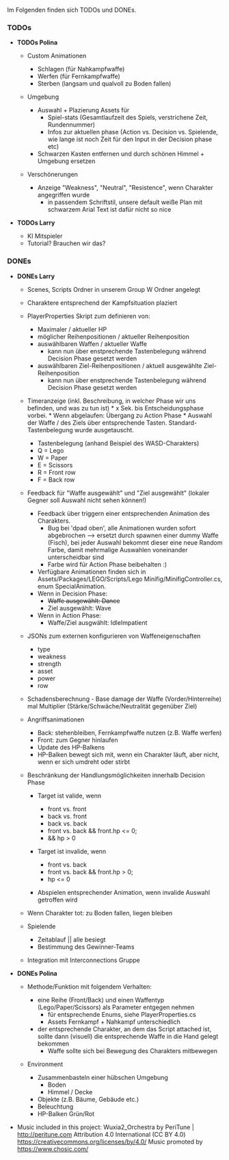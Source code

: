 Im Folgenden finden sich TODOs und DONEs.

### TODOs
* __TODOs Polina__
	* Custom Animationen
		* Schlagen (für Nahkampfwaffe)
		* Werfen (für Fernkampfwaffe)
		* Sterben (langsam und qualvoll zu Boden fallen)

	* Umgebung
		*  Auswahl + Plazierung Assets für
			* Spiel-stats (Gesamtlaufzeit des Spiels, verstrichene Zeit, Rundennummer)
			* Infos zur aktuellen phase (Action vs. Decision vs. Spielende, wie lange ist noch Zeit für den Input in der Decision phase etc)
		*  Schwarzen Kasten entfernen und durch schönen Himmel + Umgebung ersetzen


	* Verschönerungen
		* Anzeige "Weakness", "Neutral", "Resistence", wenn Charakter angegriffen wurde
			* in passendem Schriftstil, unsere default weiße Plan mit schwarzem Arial Text ist dafür nicht so nice

* __TODOs Larry__
	* KI Mitspieler
	* Tutorial? Brauchen wir das?


### DONEs
* __DONEs Larry__
	* Scenes, Scripts Ordner in unserem Group W Ordner angelegt
	* Charaktere entsprechend der Kampfsituation plaziert
	* PlayerProperties Skript zum definieren von:
	  * Maximaler / aktueller HP
	  * möglicher Reihenpositionen / aktueller Reihenposition
	  * auswählbaren Waffen / aktueller Waffe
		* kann nun über enstprechende Tastenbelegung während Decision Phase gesetzt werden
	  * auswählbaren Ziel-Reihenpositionen / aktuell ausgewählte Ziel-Reihenposition
		* kann nun über enstprechende Tastenbelegung während Decision Phase gesetzt werden

	 * Timeranzeige (inkl. Beschreibung, in welcher Phase wir uns befinden, und was zu tun ist)
	  * x Sek. bis Entscheidungsphase vorbei.
	  * Wenn abgelaufen: Übergang zu Action Phase
	  * Auswahl der Waffe / des Ziels über entsprechende Tasten. Standard-Tastenbelegung wurde ausgetauscht.
		* Tastenbelegung (anhand Beispiel des WASD-Charakters)
		* Q = Lego
		* W = Paper
		* E = Scissors
		* R = Front row
		* F = Back row
	* Feedback für "Waffe ausgewählt" und "Ziel ausgewählt" (lokaler Gegner soll Auswahl nicht sehen können!)
		* Feedback über triggern einer entsprechenden Animation des Charakters.
			* Bug bei 'dpad oben', alle Animationen wurden sofort abgebrochen --> ersetzt durch spawnen einer dummy Waffe (Fisch), bei jeder Auswahl bekommt dieser eine neue Random Farbe, damit mehrmalige Auswahlen voneinander unterscheidbar sind
			* Farbe wird für Action Phase beibehalten :)
		* Verfügbare Animationen finden sich in Assets/Packages/LEGO/Scripts/Lego Minifig/MinifigController.cs, enum SpecialAnimation.
		* Wenn in Decision Phase:
			* ~~Waffe ausgewählt: Dance~~
			* Ziel ausgewählt: Wave
		* Wenn in Action Phase:
			* Waffe/Ziel ausgwählt: IdleImpatient
	* JSONs zum externen konfigurieren von Waffeneigenschaften
		* type
		* weakness
		* strength
		* asset
		* power
		* row
	* Schadensberechnung - Base damage der Waffe (Vorder/Hinterreihe) mal Multiplier (Stärke/Schwäche/Neutralität gegenüber Ziel)
	* Angriffsanimationen
		* Back: stehenbleiben, Fernkampfwaffe nutzen (z.B. Waffe werfen)
		* Front: zum Gegner hinlaufen
		* Update des HP-Balkens
		* HP-Balken bewegt sich mit, wenn ein Charakter läuft, aber nicht, wenn er sich umdreht oder stirbt
	* Beschränkung der Handlungsmöglichkeiten innerhalb Decision Phase
		* Target ist valide, wenn 
			* front vs. front
			* back vs. front 
			* back vs. back
			* front vs. back && front.hp <= 0;
			* && hp > 0

		* Target ist invalide, wenn
			* front vs. back
			* front vs. back && front.hp > 0;
			* hp <= 0

		* Abspielen entsprechender Animation, wenn invalide Auswahl getroffen wird
	* Wenn Charakter tot: zu Boden fallen, liegen bleiben

	* Spielende
		* Zeitablauf || alle besiegt
		* Bestimmung des Gewinner-Teams

	* Integration mit Interconnections Gruppe

* __DONEs Polina__
	* Methode/Funktion mit folgendem Verhalten:
		* eine Reihe (Front/Back) und einen Waffentyp (Lego/Paper/Scissors) als Parameter entgegen nehmen
			*  für entsprechende Enums, siehe PlayerProperties.cs
		    *  Assets Fernkampf + Nahkampf unterschiedlich
		* der entsprechende Charakter, an dem das Script attached ist, sollte dann (visuell) die entsprechende Waffe in die Hand gelegt bekommen
			* Waffe sollte sich bei Bewegung des Charakters mitbewegen

	* Environment
		* Zusammenbasteln einer hübschen Umgebung
			* Boden
			* Himmel / Decke
		* Objekte (z.B. Bäume, Gebäude etc.)
		* Beleuchtung
		* HP-Balken Grün/Rot

* Music included in this project:
Wuxia2_Orchestra by PeriTune | http://peritune.com
Attribution 4.0 International (CC BY 4.0)
https://creativecommons.org/licenses/by/4.0/
Music promoted by https://www.chosic.com/
